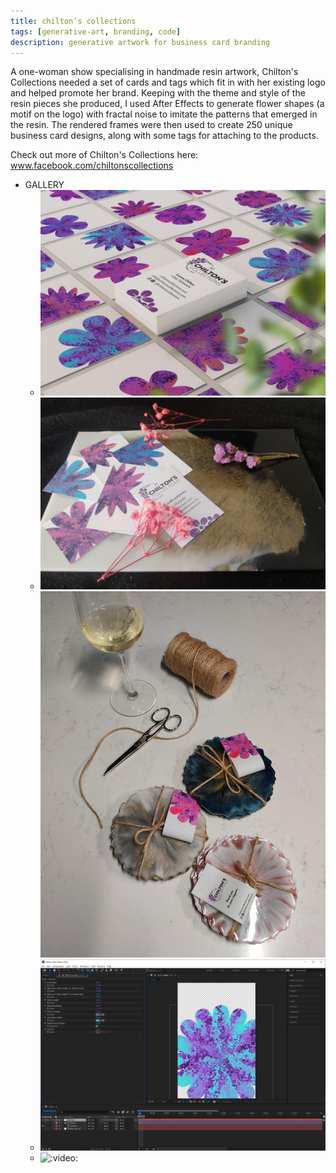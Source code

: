 ```yaml
---
title: chilton’s collections
tags: [generative-art, branding, code]
description: generative artwork for business card branding
---
```


A one-woman show specialising in handmade resin artwork, Chilton's Collections needed a set of cards and tags which fit in with her existing logo and helped promote her brand. Keeping with the theme and style of the resin pieces she produced, I used After Effects to generate flower shapes (a motif on the logo) with fractal noise to imitate the patterns that emerged in the resin. The rendered frames were then used to create 250 unique business card designs, along with some tags for attaching to the products.

Check out more of Chilton's Collections here: www.facebook.com/chiltonscollections


- GALLERY
  - ![Business card variations](./_assets/business-card-mockup.jpg)
  - ![Business cards](./_assets/business-cards.jpg)
    ![Tags](./_assets/tags.jpg)
  - ![Generating floral designs with After Effects](./_assets/generator.jpg)
  - ![:video:](https://vimeo.com/542605243)
